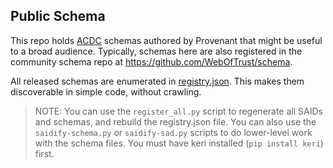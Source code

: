 ## Public Schema
This repo holds [ACDC](https://trustoverip.github.io/tswg-acdc-specification/draft-ssmith-acdc.html) schemas authored by Provenant that might be useful to a broad audience. Typically, schemas here are also registered in the community schema repo at https://github.com/WebOfTrust/schema.

All released schemas are enumerated in [registry.json](registry.json). This makes them discoverable in simple code, without crawling.

>NOTE: You can use the `register_all.py` script to regenerate all SAIDs and schemas, and rebuild the registry.json file. You can also use the `saidify-schema.py` or `saidify-sad.py` scripts to do lower-level work with the schema files. You must have keri installed (`pip install keri`) first.